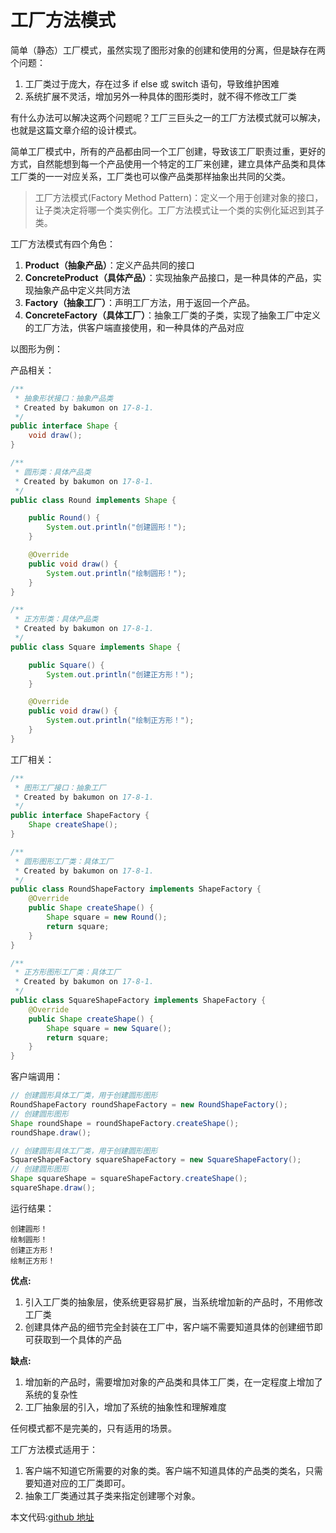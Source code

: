 # 工厂方法模式

简单（静态）工厂模式，虽然实现了图形对象的创建和使用的分离，但是缺存在两个问题：

1. 工厂类过于庞大，存在过多 if else 或 switch 语句，导致维护困难
2. 系统扩展不灵活，增加另外一种具体的图形类时，就不得不修改工厂类

有什么办法可以解决这两个问题呢？工厂三巨头之一的工厂方法模式就可以解决，也就是这篇文章介绍的设计模式。

简单工厂模式中，所有的产品都由同一个工厂创建，导致该工厂职责过重，更好的方式，自然能想到每一个产品使用一个特定的工厂来创建，建立具体产品类和具体工厂类的一一对应关系，工厂类也可以像产品类那样抽象出共同的父类。

>工厂方法模式(Factory Method Pattern)：定义一个用于创建对象的接口，让子类决定将哪一个类实例化。工厂方法模式让一个类的实例化延迟到其子类。

工厂方法模式有四个角色：

1. **Product（抽象产品）**：定义产品共同的接口
2. **ConcreteProduct（具体产品）**：实现抽象产品接口，是一种具体的产品，实现抽象产品中定义共同方法
3. **Factory（抽象工厂）**：声明工厂方法，用于返回一个产品。
4. **ConcreteFactory（具体工厂）**：抽象工厂类的子类，实现了抽象工厂中定义的工厂方法，供客户端直接使用，和一种具体的产品对应

以图形为例：

产品相关：

```java
/**
 * 抽象形状接口：抽象产品类
 * Created by bakumon on 17-8-1.
 */
public interface Shape {
    void draw();
}

/**
 * 圆形类：具体产品类
 * Created by bakumon on 17-8-1.
 */
public class Round implements Shape {

    public Round() {
        System.out.println("创建圆形！");
    }

    @Override
    public void draw() {
        System.out.println("绘制圆形！");
    }
}

/**
 * 正方形类：具体产品类
 * Created by bakumon on 17-8-1.
 */
public class Square implements Shape {

    public Square() {
        System.out.println("创建正方形！");
    }

    @Override
    public void draw() {
        System.out.println("绘制正方形！");
    }
}
```

工厂相关：

```java
/**
 * 图形工厂接口：抽象工厂
 * Created by bakumon on 17-8-1.
 */
public interface ShapeFactory {
    Shape createShape();
}

/**
 * 圆形图形工厂类：具体工厂
 * Created by bakumon on 17-8-1.
 */
public class RoundShapeFactory implements ShapeFactory {
    @Override
    public Shape createShape() {
        Shape square = new Round();
        return square;
    }
}

/**
 * 正方形图形工厂类：具体工厂
 * Created by bakumon on 17-8-1.
 */
public class SquareShapeFactory implements ShapeFactory {
    @Override
    public Shape createShape() {
        Shape square = new Square();
        return square;
    }
}
```

客户端调用：

```java
// 创建圆形具体工厂类，用于创建圆形图形
RoundShapeFactory roundShapeFactory = new RoundShapeFactory();
// 创建圆形图形
Shape roundShape = roundShapeFactory.createShape();
roundShape.draw();

// 创建圆形具体工厂类，用于创建圆形图形
SquareShapeFactory squareShapeFactory = new SquareShapeFactory();
// 创建圆形图形
Shape squareShape = squareShapeFactory.createShape();
squareShape.draw();
```

运行结果：

```
创建圆形！
绘制圆形！
创建正方形！
绘制正方形！
```

**优点:**

1. 引入工厂类的抽象层，使系统更容易扩展，当系统增加新的产品时，不用修改工厂类
2. 创建具体产品的细节完全封装在工厂中，客户端不需要知道具体的创建细节即可获取到一个具体的产品

**缺点:**

1. 增加新的产品时，需要增加对象的产品类和具体工厂类，在一定程度上增加了系统的复杂性
2. 工厂抽象层的引入，增加了系统的抽象性和理解难度

任何模式都不是完美的，只有适用的场景。

工厂方法模式适用于：

1. 客户端不知道它所需要的对象的类。客户端不知道具体的产品类的类名，只需要知道对应的工厂类即可。
2. 抽象工厂类通过其子类来指定创建哪个对象。

本文代码:[github 地址](https://github.com/Bakumon/DesignPatterns/tree/master/src/me/bakumon/designpatterns/factorymethodpattern)